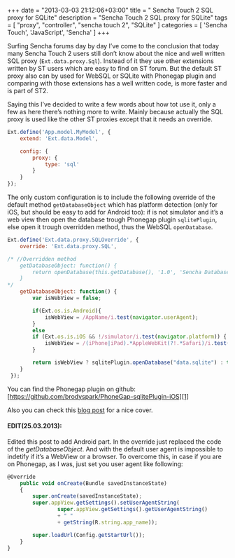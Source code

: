 +++
date = "2013-03-03 21:12:06+03:00"
title = " Sencha Touch 2 SQL proxy for SQLite"
description = "Sencha Touch 2 SQL proxy for SQLite"
tags = [
    "proxy",
    "controller",
    "sencha touch 2",
    "SQLite"
]
categories = [
    'Sencha Touch',
    'JavaScript',
    'Sencha'
]
+++

Surfing Sencha forums day by day I&#8217;ve come to the conclusion that today many Sencha Touch 2 users still don&#8217;t know about the nice and well written SQL proxy (`Ext.data.proxy.Sql`). Instead of it they use other extensions written by ST users which are easy to find on ST forum. But the default ST proxy also can by used for WebSQL or SQLite with Phonegap plugin and comparing with those extensions has a well written code, is more faster and is part of ST2.

Saying this I&#8217;ve decided to write a few words about how tot use it, only a few as here there&#8217;s nothing more to write. Mainly because actually the SQL proxy is used like the other ST proxies except that it needs an override.
<!--more-->
``` javascript
Ext.define('App.model.MyModel', {
    extend: 'Ext.data.Model',

    config: {
        proxy: {
            type: 'sql'
        }
    }
});
```

The only custom configuration is to include the following override of the default method `getDatabaseObject` which has platform detection (only for iOS, but should be easy to add for Android too): if is not simulator and it&#8217;s a web view then open the database trough Phonegap plugin `sqlitePlugin`, else open it trough overridden method, thus the WebSQL `openDatabase`.

``` javascript
Ext.define('Ext.data.proxy.SQLOverride', {
    override: 'Ext.data.proxy.SQL',

/* //Overridden method
    getDatabaseObject: function() {
        return openDatabase(this.getDatabase(), '1.0', 'Sencha Database', 5 * 1024 * 1024);
    }
*/
    getDatabaseObject: function() {
        var isWebView = false;

        if(Ext.os.is.Android){
            isWebView = /AppName/i.test(navigator.userAgent);
        }
        else
        if (Ext.os.is.iOS && !/simulator/i.test(navigator.platform)) {
            isWebView = /(iPhone|iPad).*AppleWebKit(?!.*Safari)/i.test(navigator.userAgent);
        }

        return isWebView ? sqlitePlugin.openDatabase("data.sqlite") : this.callParent();
    }
 });
```

You can find the Phonegap plugin on github: [https://github.com/brodyspark/PhoneGap-sqlitePlugin-iOS][1]

Also you can check this [blog post][2] for a nice cover.

#### **EDIT(25.03.2013):**

Edited this post to add Android part. In the override just replaced the code of the *getDatabaseObject*. And with the default user agent is impossible to indetify if it&#8217;s a WebView or a browser. To overcome this, in case if you are on Phonegap, as I was, just set you user agent like following:

``` javascript
@Override
    public void onCreate(Bundle savedInstanceState)
    {
        super.onCreate(savedInstanceState);
        super.appView.getSettings().setUserAgentString(
        	    super.appView.getSettings().getUserAgentString()
        	    + " "
        	    + getString(R.string.app_name));

        super.loadUrl(Config.getStartUrl());
    }
}
```

 [1]: https://github.com/brodyspark/PhoneGap-sqlitePlugin-iOS "https://github.com/brodyspark/PhoneGap-sqlitePlugin-iOS"
 [2]: http://druckit.wordpress.com/2013/04/02/revisiting-the-sencha-touch-2-2-sql-proxy/